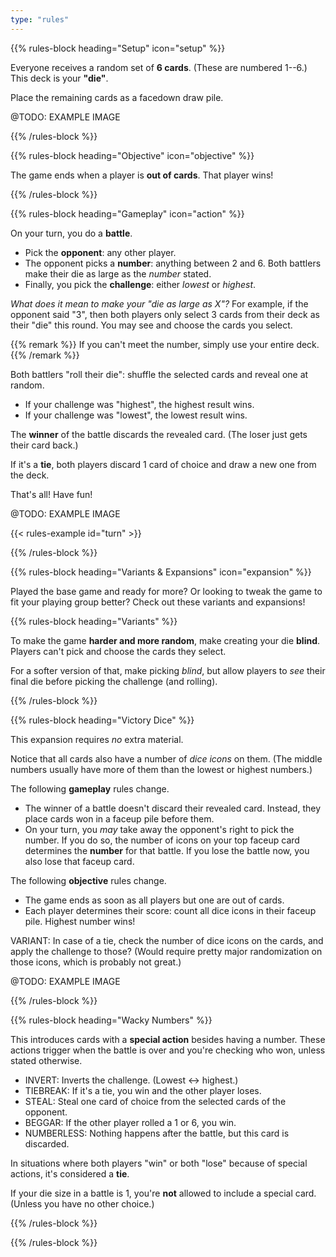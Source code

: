 ```yaml
---
type: "rules"
---
```


{{% rules-block heading="Setup" icon="setup" %}}

Everyone receives a random set of **6 cards**. (These are numbered 1--6.) This deck is your **"die"**.

Place the remaining cards as a facedown draw pile.

@TODO: EXAMPLE IMAGE

{{% /rules-block %}}

{{% rules-block heading="Objective" icon="objective" %}}

The game ends when a player is **out of cards**. That player wins!

{{% /rules-block %}}

{{% rules-block heading="Gameplay" icon="action" %}}

On your turn, you do a **battle**.

* Pick the **opponent**: any other player.
* The opponent picks a **number**: anything between 2 and 6. Both battlers make their die as large as the _number_ stated. 
* Finally, you pick the **challenge**: either _lowest_ or _highest_.

_What does it mean to make your "die as large as X"?_ For example, if the opponent said "3", then both players only select 3 cards from their deck as their "die" this round. You may see and choose the cards you select. 

{{% remark %}}
If you can't meet the number, simply use your entire deck.
{{% /remark %}}

Both battlers "roll their die": shuffle the selected cards and reveal one at random.

* If your challenge was "highest", the highest result wins. 
* If your challenge was "lowest", the lowest result wins.

The **winner** of the battle discards the revealed card. (The loser just gets their card back.)

If it's a **tie**, both players discard 1 card of choice and draw a new one from the deck.

That's all! Have fun!

@TODO: EXAMPLE IMAGE

{{< rules-example id="turn" >}}

{{% /rules-block %}}

{{% rules-block heading="Variants & Expansions" icon="expansion" %}}

Played the base game and ready for more? Or looking to tweak the game to fit your playing group better? Check out these variants and expansions!

{{% rules-block heading="Variants" %}}

To make the game **harder and more random**, make creating your die **blind**. Players can't pick and choose the cards they select.

For a softer version of that, make picking _blind_, but allow players to _see_ their final die before picking the challenge (and rolling).

{{% /rules-block %}}

{{% rules-block heading="Victory Dice" %}}

This expansion requires _no_ extra material.

Notice that all cards also have a number of _dice icons_ on them. (The middle numbers usually have more of them than the lowest or highest numbers.)

The following **gameplay** rules change.

* The winner of a battle doesn't discard their revealed card. Instead, they place cards won in a faceup pile before them.
* On your turn, you _may_ take away the opponent's right to pick the number. If you do so, the number of icons on your top faceup card determines the **number** for that battle. If you lose the battle now, you also lose that faceup card.

The following **objective** rules change.
* The game ends as soon as all players but one are out of cards. 
* Each player determines their score: count all dice icons in their faceup pile. Highest number wins!

VARIANT: In case of a tie, check the number of dice icons on the cards, and apply the challenge to those? (Would require pretty major randomization on those icons, which is probably not great.)

@TODO: EXAMPLE IMAGE

{{% /rules-block %}}

{{% rules-block heading="Wacky Numbers" %}}

This introduces cards with a **special action** besides having a number. These actions trigger when the battle is over and you're checking who won, unless stated otherwise.

* INVERT: Inverts the challenge. (Lowest <-> highest.)
* TIEBREAK: If it's a tie, you win and the other player loses.
* STEAL: Steal one card of choice from the selected cards of the opponent.
* BEGGAR: If the other player rolled a 1 or 6, you win.
* NUMBERLESS: Nothing happens after the battle, but this card is discarded.

In situations where both players "win" or both "lose" because of special actions, it's considered a **tie**.

If your die size in a battle is 1, you're **not** allowed to include a special card. (Unless you have no other choice.)

{{% /rules-block %}}

{{% /rules-block %}}

